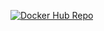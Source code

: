 [![Docker Hub Repo](https://img.shields.io/docker/pulls/joaoovittor/estudo-spring-boot.svg)](https://hub.docker.com/repository/docker/joaoovittor/estudo-spring-boot)